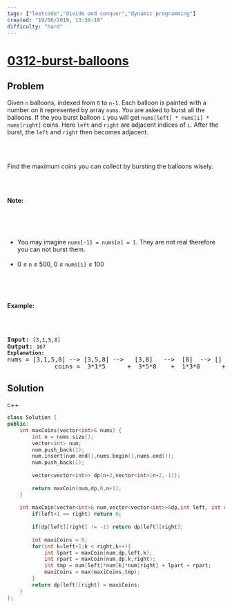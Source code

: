 ```yaml
---
tags: ["leetcode","divide and conquer","dynamic programming"]
created: "19/06/2019, 13:39:18"
difficulty: "hard"
---
```


# [0312-burst-balloons](https://leetcode.com/problems/burst-balloons/)

## Problem
<div><p>Given <code>n</code> balloons, indexed from <code>0</code> to <code>n-1</code>. Each balloon is painted with a number on it represented by array <code>nums</code>. You are asked to burst all the balloons. If the you burst balloon <code>i</code> you will get <code>nums[left] * nums[i] * nums[right]</code> coins. Here <code>left</code> and <code>right</code> are adjacent indices of <code>i</code>. After the burst, the <code>left</code> and <code>right</code> then becomes adjacent.</p><br><br><p>Find the maximum coins you can collect by bursting the balloons wisely.</p><br><br><p><b>Note:</b></p><br><br><ul><br>	<li>You may imagine <code>nums[-1] = nums[n] = 1</code>. They are not real therefore you can not burst them.</li><br>	<li>0 ≤ <code>n</code> ≤ 500, 0 ≤ <code>nums[i]</code> ≤ 100</li><br></ul><br><br><p><b>Example:</b></p><br><br><pre><b>Input:</b> <code>[3,1,5,8]</code><br><b>Output:</b> <code>167 <br><strong>Explanation: </strong></code>nums = [3,1,5,8] --&gt; [3,5,8] --&gt;   [3,8]   --&gt;  [8]  --&gt; []<br>&nbsp;            coins =  3*1*5      +  3*5*8    +  1*3*8      + 1*8*1   = 167<br></pre></div>

## Solution

c++
```c++
class Solution {
public:
    int maxCoins(vector<int>& nums) {
        int n = nums.size();
        vector<int> num;
        num.push_back(1);
        num.insert(num.end(),nums.begin(),nums.end());
        num.push_back(1);
​
        vector<vector<int>> dp(n+2,vector<int>(n+2,-1));        
        
        return maxCoin(num,dp,0,n+1);
    }
    
    int maxCoin(vector<int>& num,vector<vector<int>>&dp,int left, int right){
        if(left+1 == right) return 0;
        
        if(dp[left][right] != -1) return dp[left][right];
        
        int maxiCoins = 0;
        for(int k=left+1;k < right;k++){
            int lpart = maxCoin(num,dp,left,k);
            int rpart = maxCoin(num,dp,k,right);
            int tmp = num[left]*num[k]*num[right] + lpart + rpart;
            maxiCoins = max(maxiCoins,tmp);
        }
        return dp[left][right] = maxiCoins;        
    }
};
​
```
